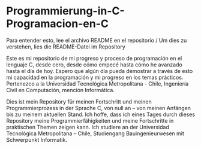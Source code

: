 # Programmierung-in-C-Programacion-en-C
Para entender esto, lee el archivo README en el repositorio / Um dies zu verstehen, lies die README-Datei im Repository

Este es mi repositorio de mi progreso y proceso de programación en el lenguaje C, desde cero, desde cómo empecé hasta cómo he avanzado hasta el día de hoy.
Espero que algún día pueda demostrar a través de esto mi capacidad en la programación y mi progreso en los temas prácticos.
Pertenezco a la Universidad Tecnológica Metropolitana - Chile, Ingeniería Civil en Computación, mención Informática.

Dies ist mein Repository für meinen Fortschritt und meinen Programmierprozess in der Sprache C, von null an – von meinen Anfängen bis zu meinem aktuellen Stand. 
Ich hoffe, dass ich eines Tages durch dieses Repository meine Programmierfähigkeiten und meine Fortschritte in praktischen Themen zeigen kann.
Ich studiere an der Universidad Tecnológica Metropolitana – Chile, Studiengang Bauingenieurwesen mit Schwerpunkt Informatik.
